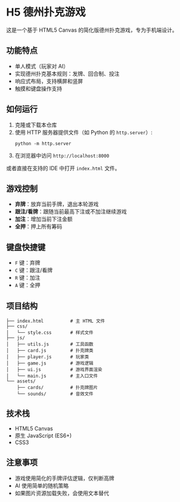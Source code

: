 # H5 德州扑克游戏

这是一个基于 HTML5 Canvas 的简化版德州扑克游戏，专为手机端设计。

## 功能特点

- 单人模式（玩家对 AI）
- 实现德州扑克基本规则：发牌、回合制、投注
- 响应式布局，支持横屏和竖屏
- 触摸和键盘操作支持

## 如何运行

1. 克隆或下载本仓库
2. 使用 HTTP 服务器提供文件（如 Python 的 `http.server`）:
   ```
   python -m http.server
   ```
3. 在浏览器中访问 `http://localhost:8000`

或者直接在支持的 IDE 中打开 `index.html` 文件。

## 游戏控制

- **弃牌**：放弃当前手牌，退出本轮游戏
- **跟注/看牌**：跟随当前最高下注或不加注继续游戏
- **加注**：增加当前下注金额
- **全押**：押上所有筹码

## 键盘快捷键

- `F` 键：弃牌
- `C` 键：跟注/看牌
- `R` 键：加注
- `A` 键：全押

## 项目结构

```
├── index.html          # 主 HTML 文件
├── css/
│   └── style.css       # 样式文件
├── js/
│   ├── utils.js        # 工具函数
│   ├── card.js         # 扑克牌类
│   ├── player.js       # 玩家类
│   ├── game.js         # 游戏逻辑
│   ├── ui.js           # 游戏界面渲染
│   └── main.js         # 主入口文件
└── assets/
    ├── cards/          # 扑克牌图片
    └── sounds/         # 音效文件
```

## 技术栈

- HTML5 Canvas
- 原生 JavaScript (ES6+)
- CSS3

## 注意事项

- 游戏使用简化的手牌评估逻辑，仅判断高牌
- AI 使用简单的随机策略
- 如果图片资源加载失败，会使用文本替代